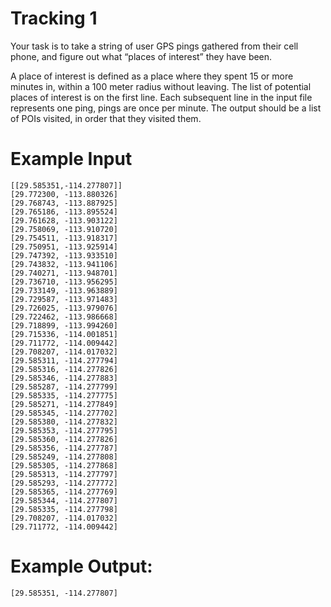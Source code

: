 <!-- RATING: Easy -->
<!-- NAME: Tracking 1 -->
<!-- GENERATOR: generate_gps.py -->
# Tracking 1

Your task is to take a string of user GPS pings gathered from their cell phone, and figure out what “places of interest” they have been.  

A place of interest is defined as a place where they spent 15 or more minutes in, within a 100 meter radius without leaving.  The list of potential places of interest is on the first line.  Each subsequent line in the input file represents one ping, pings are once per minute.  The output should be a list of POIs visited, in order that they visited them.

# Example Input

```
[[29.585351,-114.277807]]
[29.772300, -113.880326]
[29.768743, -113.887925]
[29.765186, -113.895524]
[29.761628, -113.903122]
[29.758069, -113.910720]
[29.754511, -113.918317]
[29.750951, -113.925914]
[29.747392, -113.933510]
[29.743832, -113.941106]
[29.740271, -113.948701]
[29.736710, -113.956295]
[29.733149, -113.963889]
[29.729587, -113.971483]
[29.726025, -113.979076]
[29.722462, -113.986668]
[29.718899, -113.994260]
[29.715336, -114.001851]
[29.711772, -114.009442]
[29.708207, -114.017032]
[29.585311, -114.277794]
[29.585316, -114.277826]
[29.585346, -114.277883]
[29.585287, -114.277799]
[29.585335, -114.277775]
[29.585271, -114.277849]
[29.585345, -114.277702]
[29.585380, -114.277832]
[29.585353, -114.277795]
[29.585360, -114.277826]
[29.585356, -114.277787]
[29.585249, -114.277808]
[29.585305, -114.277868]
[29.585313, -114.277797]
[29.585293, -114.277772]
[29.585365, -114.277769]
[29.585344, -114.277807]
[29.585335, -114.277798]
[29.708207, -114.017032]
[29.711772, -114.009442]
```

# Example Output:
```
[29.585351, -114.277807]
```
